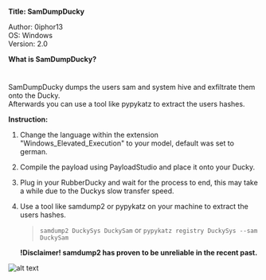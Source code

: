 **Title: SamDumpDucky**

<p>Author: 0iphor13<br>
OS: Windows<br>
Version: 2.0<br>

**What is SamDumpDucky?**
#
<p>SamDumpDucky dumps the users sam and system hive and exfiltrate them onto the Ducky.<br>
Afterwards you can use a tool like pypykatz to extract the users hashes.</p>


**Instruction:**
1. Change the language within the extension "Windows_Elevated_Execution" to your model, default was set to german.

2. Compile the payload using PayloadStudio and place it onto your Ducky.

3. Plug in your RubberDucky and wait for the process to end, this may take a while due to the Duckys slow transfer speed.

4. Use a tool like samdump2 or pypykatz on your machine to extract the users hashes.
	> `samdump2 DuckySys DuckySam`
	or  `pypykatz registry DuckySys --sam DuckySam`
	
	**!Disclaimer! samdump2 has proven to be unreliable in the recent past.**

![alt text](https://github.com/0iphor13/omg-payloads/blob/master/payloads/library/credentials/SamDumpCable/sam.png)
